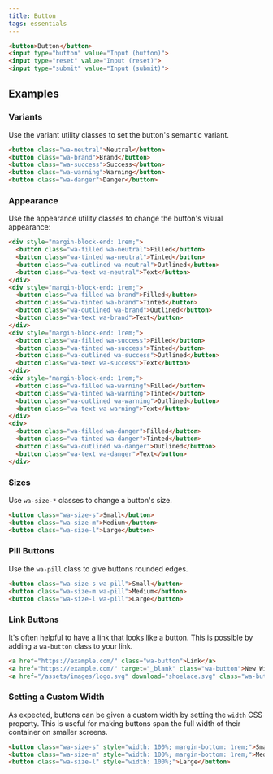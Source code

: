 ```yaml
---
title: Button
tags: essentials
---
```


```html {.example}
<button>Button</button>
<input type="button" value="Input (button)">
<input type="reset" value="Input (reset)">
<input type="submit" value="Input (submit)">
```

## Examples

### Variants

Use the variant utility classes to set the button's semantic variant.

```html {.example}
<button class="wa-neutral">Neutral</button>
<button class="wa-brand">Brand</button>
<button class="wa-success">Success</button>
<button class="wa-warning">Warning</button>
<button class="wa-danger">Danger</button>
```

### Appearance

Use the appearance utility classes to change the button's visual appearance:

```html {.example}
<div style="margin-block-end: 1rem;">
  <button class="wa-filled wa-neutral">Filled</button>
  <button class="wa-tinted wa-neutral">Tinted</button>
  <button class="wa-outlined wa-neutral">Outlined</button>
  <button class="wa-text wa-neutral">Text</button>
</div>
<div style="margin-block-end: 1rem;">
  <button class="wa-filled wa-brand">Filled</button>
  <button class="wa-tinted wa-brand">Tinted</button>
  <button class="wa-outlined wa-brand">Outlined</button>
  <button class="wa-text wa-brand">Text</button>
</div>
<div style="margin-block-end: 1rem;">
  <button class="wa-filled wa-success">Filled</button>
  <button class="wa-tinted wa-success">Tinted</button>
  <button class="wa-outlined wa-success">Outlined</button>
  <button class="wa-text wa-success">Text</button>
</div>
<div style="margin-block-end: 1rem;">
  <button class="wa-filled wa-warning">Filled</button>
  <button class="wa-tinted wa-warning">Tinted</button>
  <button class="wa-outlined wa-warning">Outlined</button>
  <button class="wa-text wa-warning">Text</button>
</div>
<div>
  <button class="wa-filled wa-danger">Filled</button>
  <button class="wa-tinted wa-danger">Tinted</button>
  <button class="wa-outlined wa-danger">Outlined</button>
  <button class="wa-text wa-danger">Text</button>
</div>
```

### Sizes

Use `wa-size-*` classes to change a button's size.

```html {.example}
<button class="wa-size-s">Small</button>
<button class="wa-size-m">Medium</button>
<button class="wa-size-l">Large</button>
```

### Pill Buttons

Use the `wa-pill` class to give buttons rounded edges.

```html {.example}
<button class="wa-size-s wa-pill">Small</button>
<button class="wa-size-m wa-pill">Medium</button>
<button class="wa-size-l wa-pill">Large</button>
```

### Link Buttons

It's often helpful to have a link that looks like a button.
This is possible by adding a `wa-button` class to your link.

```html {.example}
<a href="https://example.com/" class="wa-button">Link</a>
<a href="https://example.com/" target="_blank" class="wa-button">New Window</a>
<a href="/assets/images/logo.svg" download="shoelace.svg" class="wa-button">Download</a>
```

### Setting a Custom Width

As expected, buttons can be given a custom width by setting the `width` CSS property. This is useful for making buttons span the full width of their container on smaller screens.

```html {.example}
<button class="wa-size-s" style="width: 100%; margin-bottom: 1rem;">Small</button>
<button class="wa-size-m" style="width: 100%; margin-bottom: 1rem;">Medium</button>
<button class="wa-size-l" style="width: 100%;">Large</button>
```
<!--

### Loading

Use the `loading` attribute to make a button busy. The width will remain the same as before, preventing adjacent elements from moving around.

```html {.example}
<button class="wa-brand" loading>Brand</button>
<button class="wa-success" loading>Success</button>
<button class="wa-neutral" loading>Neutral</button>
<button class="wa-warning" loading>Warning</button>
<button class="wa-danger" loading>Danger</button>
```

### Disabled

Use the `disabled` attribute to disable a button.

```html {.example}
<button class="wa-brand" disabled>Brand</button>
<button class="wa-success" disabled>Success</button>
<button class="wa-neutral" disabled>Neutral</button>
<button class="wa-warning" disabled>Warning</button>
``` -->
